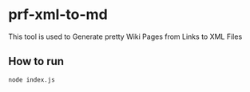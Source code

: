 # prf-xml-to-md
This tool is used to Generate pretty Wiki Pages from Links to XML Files


## How to run
```
node index.js
```
